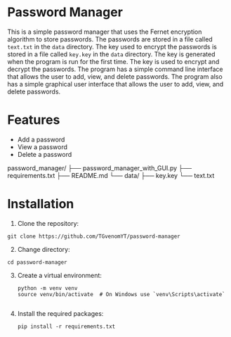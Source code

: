 Password Manager
=================

This is a simple password manager that uses the Fernet encryption algorithm to store passwords. The passwords are stored in a file called `text.txt` in the `data` directory. The key used to encrypt the passwords is stored in a file called `key.key` in the `data` directory. The key is generated when the program is run for the first time. The key is used to encrypt and decrypt the passwords. The program has a simple command line interface that allows the user to add, view, and delete passwords. The program also has a simple graphical user interface that allows the user to 
add, view, and delete passwords.

Features
========
- Add a password
- View a password
- Delete a password

password_manager/
├── password_manager_with_GUI.py
├── requirements.txt
├── README.md
└── data/
    ├── key.key
    └── text.txt

Installation
===========

1. Clone the repository:
```
git clone https://github.com/TGvenomYT/password-manager
```

2. Change directory:
```
cd password-manager
```


3. Create a virtual environment:
   ````
   python -m venv venv
   source venv/bin/activate  # On Windows use `venv\Scripts\activate`
   

4. Install the required packages:
   ```
   pip install -r requirements.txt
   ```


